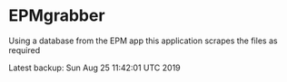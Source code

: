 # EPMgrabber
Using a database from the EPM app this application scrapes the files as required


Latest backup: Sun Aug 25 11:42:01 UTC 2019
